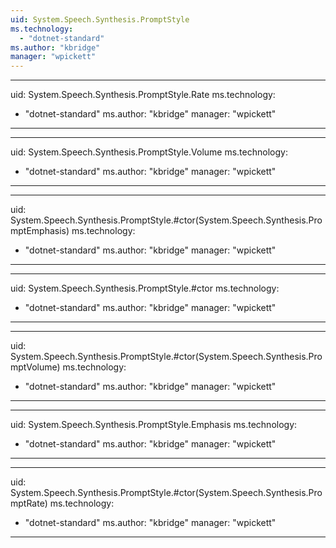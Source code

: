 ```yaml
---
uid: System.Speech.Synthesis.PromptStyle
ms.technology: 
  - "dotnet-standard"
ms.author: "kbridge"
manager: "wpickett"
---
```


---
uid: System.Speech.Synthesis.PromptStyle.Rate
ms.technology: 
  - "dotnet-standard"
ms.author: "kbridge"
manager: "wpickett"
---

---
uid: System.Speech.Synthesis.PromptStyle.Volume
ms.technology: 
  - "dotnet-standard"
ms.author: "kbridge"
manager: "wpickett"
---

---
uid: System.Speech.Synthesis.PromptStyle.#ctor(System.Speech.Synthesis.PromptEmphasis)
ms.technology: 
  - "dotnet-standard"
ms.author: "kbridge"
manager: "wpickett"
---

---
uid: System.Speech.Synthesis.PromptStyle.#ctor
ms.technology: 
  - "dotnet-standard"
ms.author: "kbridge"
manager: "wpickett"
---

---
uid: System.Speech.Synthesis.PromptStyle.#ctor(System.Speech.Synthesis.PromptVolume)
ms.technology: 
  - "dotnet-standard"
ms.author: "kbridge"
manager: "wpickett"
---

---
uid: System.Speech.Synthesis.PromptStyle.Emphasis
ms.technology: 
  - "dotnet-standard"
ms.author: "kbridge"
manager: "wpickett"
---

---
uid: System.Speech.Synthesis.PromptStyle.#ctor(System.Speech.Synthesis.PromptRate)
ms.technology: 
  - "dotnet-standard"
ms.author: "kbridge"
manager: "wpickett"
---
